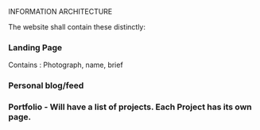 INFORMATION ARCHITECTURE

The website shall contain these distinctly:
### Landing Page
Contains : Photograph, name, brief
### Personal blog/feed

### Portfolio - Will have a list of projects. Each Project has its own page. 
